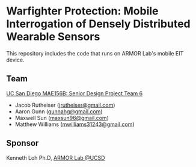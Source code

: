 # Warfighter Protection: Mobile Interrogation of Densely Distributed Wearable Sensors 

This repository includes the code that runs on ARMOR Lab's mobile EIT device.

## Team

[UC San Diego MAE156B: Senior Design Project Team 6](https://sites.google.com/a/eng.ucsd.edu/156b-2018-spring-team06/)

* Jacob Rutheiser	(jrutheiser@gmail.com)
* Aaron Gunn			(gunnahg@gmail.com)
* Maxwell Sun		(maxsun96@gmail.com)
* Matthew Williams	(mwilliams31243@gmail.com)

## Sponsor

Kenneth Loh Ph.D, [ARMOR Lab @UCSD](http://armor.eng.ucsd.edu/)
